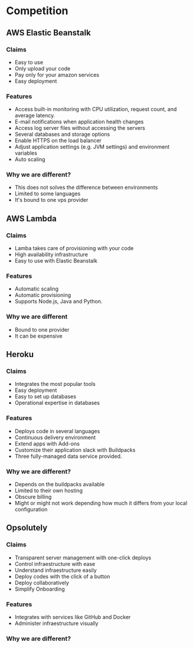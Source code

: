 # Competition

## AWS Elastic Beanstalk
### Claims
- Easy to use
- Only upload your code
- Pay only for your amazon services
- Easy deployment

### Features
- Access built-in monitoring with CPU utilization, request count, and average latency.
- E-mail notifications when application health changes
- Access log server files without accessing the servers
- Several databases and storage options
- Enable HTTPS on the load balancer
- Adjust application settings (e.g. JVM settings) and environment variables
- Auto scaling

### Why we are different?
- This does not solves the difference between environments
- Limited to some languages
- It's bound to one vps provider

## AWS Lambda

### Claims
- Lamba takes care of provisioning with your code
- High availability infrastructure
- Easy to use with Elastic Beanstalk

### Features
- Automatic scaling
- Automatic provisioning
- Supports Node.js, Java and Python.

### Why we are different
- Bound to one provider
- It can be expensive

## Heroku
### Claims
  - Integrates the most popular tools
  - Easy deployment
  - Easy to set up databases
  - Operational expertise in databases

### Features
  - Deploys code in several languages
  - Continuous delivery environment
  - Extend apps with Add-ons
  - Customize their application slack with Buildpacks
  - Three fully-managed data service provided.

### Why we are different?
- Depends on the buildpacks available
- Limited to their own hosting
- Obscure billing
- Might or might not work depending how much it differs from your local configuration

## Opsolutely
### Claims
  - Transparent server management with one-click deploys
  - Control infraestructure with ease
  - Understand infraestructure easily
  - Deploy codes with the click of a button
  - Deploy collaboratively
  - Simplify Onboarding

### Features
  - Integrates with services like GitHub and Docker
  - Administer infraestructure visually

### Why we are different?
